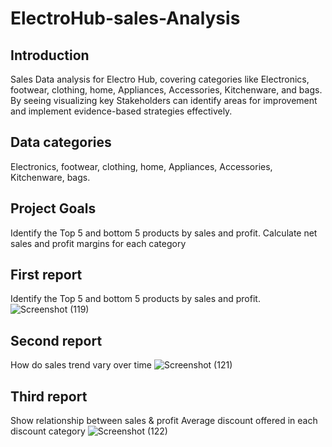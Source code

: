 # ElectroHub-sales-Analysis
##  Introduction
Sales Data analysis for Electro Hub, covering categories like Electronics,
footwear, clothing, home, Appliances, Accessories, Kitchenware, and bags.
By seeing visualizing key Stakeholders can identify areas for improvement
and implement evidence-based strategies effectively.

## Data categories 
 Electronics,
footwear,
clothing,
home,
Appliances,
Accessories,
Kitchenware,
bags.

## Project Goals
Identify the Top 5 and bottom 5
products by sales and profit.
Calculate net sales and profit margins for each category

## First report 
Identify the Top 5 and bottom 5
products by sales and profit.
![Screenshot (119)](https://github.com/user-attachments/assets/9aff95ea-fb8b-4fdb-b280-9ef07ff14725)

## Second report
How do sales trend vary over time 
![Screenshot (121)](https://github.com/user-attachments/assets/c64b8de4-d77d-4bb7-970c-232980496ee7)

## Third report
Show relationship between sales & profit
Average discount offered in each discount category
![Screenshot (122)](https://github.com/user-attachments/assets/9e719636-0595-4f65-bfce-314f95c1c13d)



